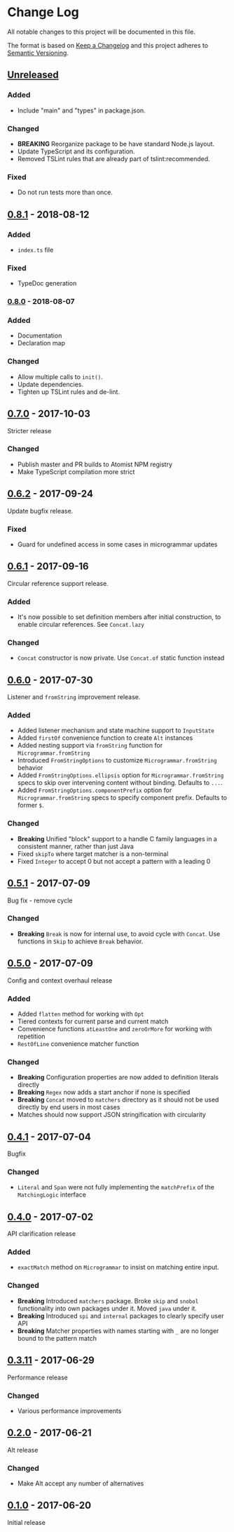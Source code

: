 # Change Log

All notable changes to this project will be documented in this file.

The format is based on [Keep a Changelog](http://keepachangelog.com/)
and this project adheres to [Semantic Versioning](http://semver.org/).

## [Unreleased](https://github.com/atomist/microgrammar/compare/0.8.1...HEAD)

### Added

-   Include "main" and "types" in package.json.

### Changed

-   **BREAKING** Reorganize package to be have standard Node.js layout.
-   Update TypeScript and its configuration.
-   Removed TSLint rules that are already part of tslint:recommended.

### Fixed

-   Do not run tests more than once.

## [0.8.1](https://github.com/atomist/microgrammar/compare/0.8.0...0.8.1) - 2018-08-12

### Added

-   `index.ts` file

### Fixed

-   TypeDoc generation

### [0.8.0](https://github.com/atomist/microgrammar/compare/0.7.0...0.8.0) - 2018-08-07

### Added

-   Documentation
-   Declaration map

### Changed

-   Allow multiple calls to `init()`.
-   Update dependencies.
-   Tighten up TSLint rules and de-lint.

## [0.7.0](https://github.com/atomist/microgrammar/compare/0.6.2...0.7.0) - 2017-10-03

Stricter release

### Changed

-   Publish master and PR builds to Atomist NPM registry
-   Make TypeScript compilation more strict

## [0.6.2](https://github.com/atomist/microgrammar/compare/0.6.1...0.6.2) - 2017-09-24

Update bugfix release.

### Fixed

-   Guard for undefined access in some cases in microgrammar updates

## [0.6.1](https://github.com/atomist/microgrammar/compare/0.6.0...0.6.1) - 2017-09-16

Circular reference support release.

### Added

-   It's now possible to set definition members after initial
    construction, to enable circular references. See `Concat.lazy`

### Changed

-   `Concat` constructor is now private. Use `Concat.of` static
    function instead

## [0.6.0](https://github.com/atomist/microgrammar/compare/0.5.1...0.6.0) - 2017-07-30

Listener and `fromString` improvement release.

### Added

-   Added listener mechanism and state machine support to `InputState`
-   Added `firstOf` convenience function to create `Alt` instances
-   Added nesting support via `fromString` function for `Microgrammar.fromString`
-   Introduced `FromStringOptions` to customize `Microgrammar.fromString` behavior
-   Added `FromStringOptions.ellipsis` option for `Microgrammar.fromString` specs to skip over intervening content
    without binding. Defaults to `...`.
-   Added `FromStringOptions.componentPrefix` option for `Microgrammar.fromString` specs to
    specify component prefix. Defaults to former `$`.

### Changed

-   **Breaking** Unified "block" support to a handle C family languages
    in a consistent manner, rather than just Java
-   Fixed `skipTo` where target matcher is a non-terminal
-   Fixed `Integer` to accept 0 but not accept a pattern with a leading 0

## [0.5.1][] - 2017-07-09

[0.5.1]: https://github.com/atomist/microgrammar/compare/0.4.0...0.5.1

Bug fix - remove cycle

### Changed

-   **Breaking** `Break` is now for internal use, to avoid cycle with `Concat`.
    Use functions in `Skip` to achieve `Break` behavior.

## [0.5.0][] - 2017-07-09

[0.5.0]: https://github.com/atomist/microgrammar/compare/0.4.1...0.5.0

Config and context overhaul release

### Added

-   Added `flatten` method for working with `Opt`
-   Tiered contexts for current parse and current match
-   Convenience functions `atLeastOne` and `zeroOrMore` for working with repetition
-   `RestOfLine` convenience matcher function

### Changed

-   **Breaking** Configuration properties are now added to definition literals
    directly
-   **Breaking** `Regex` now adds a start anchor if none is specified
-   **Breaking** `Concat` moved to `matchers` directory as it should not be
used directly by end users in most cases
-   Matches should now support JSON stringification with circularity

## [0.4.1] - 2017-07-04

[0.4.1]: https://github.com/atomist/microgrammar/compare/0.4.0...0.4.1

Bugfix

### Changed

- `Literal` and `Span` were not fully implementing the `matchPrefix` of the
  `MatchingLogic` interface

## [0.4.0] - 2017-07-02

[0.4.0]: https://github.com/atomist/microgrammar/compare/0.4.0...0.3.11

API clarification release

### Added

- `exactMatch` method on `Microgrammar` to insist on
matching entire input.

### Changed

- **Breaking** Introduced `matchers` package. Broke `skip` and `snobol`
functionality into own packages under it. Moved `java` under it.
- **Breaking** Introduced `spi` and `internal` packages to clearly
specify user API
- **Breaking** Matcher properties with names starting with `_` are no longer bound to the
pattern match

## [0.3.11] - 2017-06-29

[0.3.11]: https://github.com/atomist/microgrammar/compare/0.3.10...0.3.11

Performance release

### Changed

-   Various performance improvements

## [0.2.0] - 2017-06-21

[0.2.0]: https://github.com/atomist/microgrammar/compare/0.1.0...0.2.0

Alt release

### Changed

-   Make Alt accept any number of alternatives

## [0.1.0] - 2017-06-20

[0.1.0]: https://github.com/atomist/microgrammar/tree/0.1.0

Initial release
